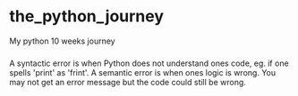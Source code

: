 # the_python_journey
My python 10 weeks journey

### 
A syntactic error is when Python does not understand ones code, eg. if one spells 'print' as 'frint'. 
A semantic error is when ones logic is wrong. You may not get an error message but the code could still be wrong.
